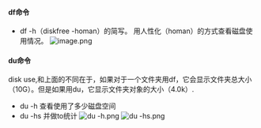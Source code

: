 ####   df命令
* df -h（diskfree -homan）的简写。 用人性化（homan）的方式查看磁盘使用情况。
![image.png](http://upload-images.jianshu.io/upload_images/5786888-4c015bf9c8ec1cae.png?imageMogr2/auto-orient/strip%7CimageView2/2/w/1240)
####   du命令
disk use,和上面的不同在于，如果对于一个文件夹用df，它会显示文件夹总大小（10G）。但是如果用du，它显示文件夹对象的大小（4.0k）.
* du -h  查看使用了多少磁盘空间
* du -hs 并做to统计
![du -h.png](http://upload-images.jianshu.io/upload_images/5786888-9501046ce0cfd136.png?imageMogr2/auto-orient/strip%7CimageView2/2/w/1240)
![ du -hs.png](http://upload-images.jianshu.io/upload_images/5786888-9ffb0813177a0ad3.png?imageMogr2/auto-orient/strip%7CimageView2/2/w/1240)
